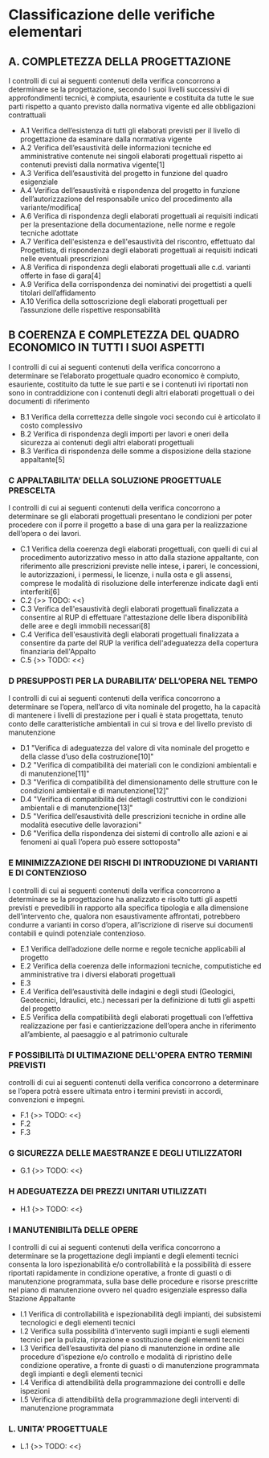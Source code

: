 # Classificazione delle verifiche elementari

## A. COMPLETEZZA DELLA PROGETTAZIONE

I controlli di cui ai seguenti contenuti della verifica concorrono a determinare se la progettazione, secondo I suoi livelli successivi di approfondimenti tecnici, è compiuta, esauriente e costituita da tutte le sue parti rispetto a quanto previsto dalla normativa vigente ed alle obbligazioni contrattuali

- A.1 Verifica dell’esistenza di tutti gli elaborati previsti per il livello di progettazione da esaminare dalla normativa vigente
- A.2 Verifica dell’esaustività delle informazioni tecniche ed amministrative contenute nei singoli elaborati progettuali rispetto ai contenuti previsti dalla normativa vigente[1]
- A.3	Verifica dell’esaustività del progetto in funzione del quadro esigenziale
- A.4	Verifica dell’esaustività e rispondenza del progetto in funzione dell’autorizzazione del responsabile unico del procedimento alla variante/modifica[
- A.6	Verifica di rispondenza degli elaborati progettuali ai requisiti indicati per la presentazione della documentazione, nelle norme e regole tecniche adottate
- A.7	Verifica dell'esistenza e dell'esaustività del riscontro, effettuato dal Progettista, di rispondenza degli elaborati progettuali ai requisiti indicati nelle eventuali prescrizioni
- A.8	Verifica di rispondenza degli elaborati progettuali alle c.d. varianti offerte in fase di gara[4]
- A.9	Verifica della corrispondenza dei nominativi dei progettisti a quelli titolari dell’affidamento
- A.10	Verifica della sottoscrizione degli elaborati progettuali per l’assunzione delle rispettive responsabilità

## B	COERENZA E COMPLETEZZA DEL QUADRO ECONOMICO IN TUTTI I SUOI ASPETTI

I controlli di cui ai seguenti contenuti della verifica concorrono a determinare se l’elaborato progettuale quadro economico è compiuto, esauriente, costituito da tutte le sue parti e se i contenuti ivi riportati non sono in contraddizione con i contenuti degli altri elaborati progettuali o dei documenti di riferimento

- B.1	Verifica della correttezza delle singole voci secondo cui è articolato il costo complessivo
- B.2	Verifica di rispondenza degli importi per lavori e oneri della sicurezza ai contenuti degli altri elaborati progettuali
- B.3	Verifica di rispondenza delle somme a disposizione della stazione appaltante[5]

### C APPALTABILITA’ DELLA SOLUZIONE PROGETTUALE PRESCELTA

I controlli di cui ai seguenti contenuti della verifica concorrono a determinare se gli elaborati progettuali presentano le condizioni per poter procedere con il porre il progetto a base di una gara per la realizzazione dell’opera o dei lavori.

- C.1	Verifica della coerenza degli elaborati progettuali, con quelli di cui al procedimento autorizzativo messo in atto dalla stazione appaltante, con riferimento alle prescrizioni previste nelle intese, i pareri, le concessioni, le autorizzazioni, i permessi, le licenze, i nulla osta e gli assensi, comprese le modalità di risoluzione delle interferenze indicate dagli enti interferiti[6]
- C.2 {>> TODO:  <<}
- C.3	Verifica dell'esaustività degli elaborati progettuali finalizzata a consentire al RUP di effettuare l'attestazione delle libera disponibilità delle aree e degli immobili necessari[8]
- C.4	Verifica dell'esaustività degli elaborati progettuali finalizzata a consentire da parte del RUP la verifica dell'adeguatezza della copertura finanziaria dell'Appalto
- C.5 {>> TODO:  <<}

### D	PRESUPPOSTI PER LA DURABILITA’ DELL’OPERA NEL TEMPO

I controlli di cui ai seguenti contenuti della verifica concorrono a determinare se l’opera, nell’arco di vita nominale del progetto, ha la capacità di mantenere i livelli di prestazione per i quali è stata progettata, tenuto conto delle caratteristiche ambientali in cui si trova e del livello previsto di manutenzione

- D.1	"Verifica di adeguatezza del valore di vita nominale del progetto e della classe d’uso della costruzione[10]"
- D.2	"Verifica di compatibilità dei materiali con le condizioni ambientali e di manutenzione[11]"
- D.3	"Verifica di compatibilità del dimensionamento delle strutture con le condizioni ambientali e di manutenzione[12]"
- D.4	"Verifica di compatibilità dei dettagli costruttivi con le condizioni ambientali e di manutenzione[13]"
- D.5	"Verifica dell’esaustività delle prescrizioni tecniche in ordine alle modalità esecutive delle lavorazioni"
- D.6	"Verifica della rispondenza dei sistemi di controllo alle azioni e ai fenomeni ai quali l’opera può essere sottoposta"

### E	MINIMIZZAZIONE DEI RISCHI DI INTRODUZIONE DI VARIANTI E DI CONTENZIOSO

I controlli di cui ai seguenti contenuti della verifica concorrono a determinare se la progettazione ha analizzato e risolto tutti gli aspetti previsti e prevedibili in rapporto alla specifica tipologia e alla dimensione dell’intervento che, qualora non esaustivamente affrontati, potrebbero condurre a varianti in corso d’opera, all’iscrizione di riserve sui documenti contabili e quindi potenziale contenzioso.

- E.1	Verifica dell’adozione delle norme e regole tecniche applicabili al progetto
- E.2	Verifica della coerenza delle informazioni tecniche, computistiche ed amministrative tra i diversi elaborati progettuali
- E.3
- E.4	Verifica dell’esaustività delle indagini e degli studi (Geologici, Geotecnici, Idraulici, etc.) necessari per la definizione di tutti gli aspetti del progetto
- E.5	Verifica della compatibilità degli elaborati progettuali con l’effettiva realizzazione per fasi e cantierizzazione dell’opera anche in riferimento all’ambiente, al paesaggio e al patrimonio culturale

### F	POSSIBILITà DI ULTIMAZIONE DELL'OPERA ENTRO TERMINI PREVISTI

controlli di cui ai seguenti contenuti della verifica concorrono a determinare se l’opera potrà essere ultimata entro i termini previsti in accordi, convenzioni e impegni.

- F.1 {>> TODO:  <<}
- F.2
- F.3

### G	SICUREZZA DELLE MAESTRANZE E DEGLI UTILIZZATORI

- G.1 {>> TODO:  <<}

### H	ADEGUATEZZA DEI PREZZI UNITARI UTILIZZATI

- H.1 {>> TODO:  <<}

### I	MANUTENIBILITà DELLE OPERE

I controlli di cui ai seguenti contenuti della verifica concorrono a determinare se la progettazione degli impianti e degli elementi tecnici consenta la loro ispezionabilità e/o controllabilità e la possibilità di essere riportati rapidamente in condizione operative, a fronte di guasti o di manutenzione programmata, sulla base delle procedure e risorse prescritte nel piano di manutenzione ovvero nel quadro esigenziale espresso dalla Stazione Appaltante

- I.1	Verifica di controllabilità e ispezionabilità degli impianti, dei subsistemi tecnologici e degli elementi tecnici
- I.2	Verifica sulla possibilità d'intervento sugli impianti e sugli elementi tecnici per la pulizia, riprazione e sostituzione degli elementi tecnici
- I.3	Verifica dell’esaustività del piano di manutenzione in ordine alle procedure d'ispezione e/o controllo e modalità di ripristino delle condizione operative, a fronte di guasti o di manutenzione programmata degli impianti e degli elementi tecnici
- I.4	Verifica di attendibilità della programmazione dei controlli e delle ispezioni
- I.5	Verifica di attendibilità della programmazione degli interventi di manutenzione programmata

### L.	UNITA’ PROGETTUALE

- L.1 {>> TODO:  <<}
